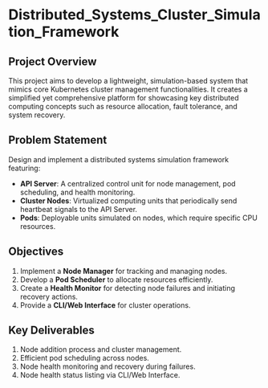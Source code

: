 # Distributed_Systems_Cluster_Simulation_Framework

## Project Overview  
This project aims to develop a lightweight, simulation-based system that mimics core Kubernetes cluster management functionalities. It creates a simplified yet comprehensive platform for showcasing key distributed computing concepts such as resource allocation, fault tolerance, and system recovery.

## Problem Statement  
Design and implement a distributed systems simulation framework featuring:  
- **API Server**: A centralized control unit for node management, pod scheduling, and health monitoring.  
- **Cluster Nodes**: Virtualized computing units that periodically send heartbeat signals to the API Server.  
- **Pods**: Deployable units simulated on nodes, which require specific CPU resources.

## Objectives  
1. Implement a **Node Manager** for tracking and managing nodes.  
2. Develop a **Pod Scheduler** to allocate resources efficiently.  
3. Create a **Health Monitor** for detecting node failures and initiating recovery actions.  
4. Provide a **CLI/Web Interface** for cluster operations.

## Key Deliverables  
1. Node addition process and cluster management.  
2. Efficient pod scheduling across nodes.  
3. Node health monitoring and recovery during failures.  
4. Node health status listing via CLI/Web Interface.
